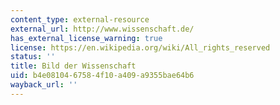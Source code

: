```yaml
---
content_type: external-resource
external_url: http://www.wissenschaft.de/
has_external_license_warning: true
license: https://en.wikipedia.org/wiki/All_rights_reserved
status: ''
title: Bild der Wissenschaft
uid: b4e08104-6758-4f10-a409-a9355bae64b6
wayback_url: ''
---
```

